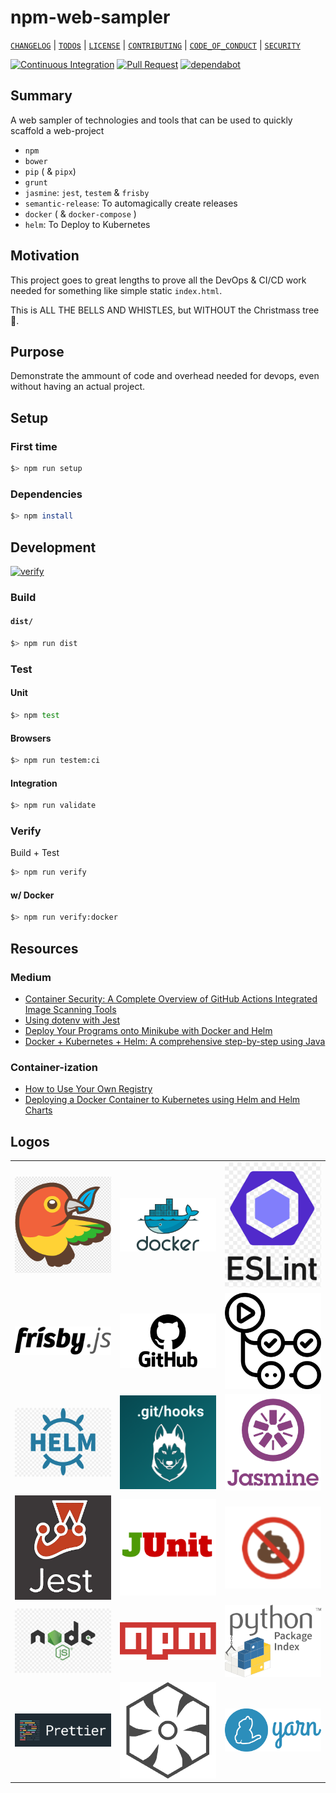 # npm-web-sampler

[`CHANGELOG`](./CHANGELOG.md) | [`TODO`s](./TODO.md) | [`LICENSE`](./LICENSE.md) | [`CONTRIBUTING`](./CONTRIBUTING.md) | [`CODE_OF_CONDUCT`](./CODE_OF_CONDUCT.md) | [`SECURITY`](./SECURITY.md)

[![Continuous Integration](https://github.com/percebus/npm-web-sampler/actions/workflows/always.yml/badge.svg)](https://github.com/percebus/npm-web-sampler/actions/workflows/always.yml) [![Pull Request](https://github.com/percebus/npm-web-sampler/actions/workflows/pull_request.yml/badge.svg?event=pull_request)](https://github.com/percebus/npm-web-sampler/actions/workflows/pull_request.yml) [![dependabot](https://github.com/percebus/npm-web-sampler/actions/workflows/dependabot/dependabot-updates/badge.svg)](https://github.com/percebus/npm-web-sampler/actions/workflows/dependabot/dependabot-updates)

## Summary

A web sampler of technologies and tools that can be used to quickly scaffold a web-project

- `npm`
- `bower`
- `pip` ( & `pipx`)
- `grunt`
- `jasmine`: `jest`, `testem` & `frisby`
- `semantic-release`: To automagically create releases
- `docker` ( & `docker-compose` )
- `helm`: To Deploy to Kubernetes

## Motivation

This project goes to great lengths to prove all the DevOps & CI/CD work needed for something like simple static `index.html`.

This is ALL THE BELLS AND WHISTLES, but WITHOUT the Christmass tree 🎄.

## Purpose

Demonstrate the ammount of code and overhead needed for devops, even without having an actual project.

## Setup

### First time

```bash
$> npm run setup
```

### Dependencies

```bash
$> npm install
```

## Development

[![verify](https://github.com/percebus/npm-web-sampler/actions/workflows/always.yml/badge.svg)](https://github.com/percebus/npm-web-sampler/actions/workflows/always.yml)

### Build

#### `dist/`

```bash
$> npm run dist
```

### Test

#### Unit

```bash
$> npm test
```

#### Browsers

```bash
$> npm run testem:ci
```

#### Integration

```bash
$> npm run validate
```

### Verify

Build + Test

```bash
$> npm run verify
```

#### w/ Docker

```bash
$> npm run verify:docker
```

## Resources

### Medium

- [Container Security: A Complete Overview of GitHub Actions Integrated Image Scanning Tools](https://medium.com/@anshumaansingh10jan/container-security-a-complete-overview-of-github-actions-integrated-image-scanning-tools-832e6406ec23)
- [Using dotenv with Jest](https://lusbuab.medium.com/using-dotenv-with-jest-7e735b34e55f)
- [Deploy Your Programs onto Minikube with Docker and Helm](https://siweheee.medium.com/deploy-your-programs-onto-minikube-with-docker-and-helm-a68097e8d545)
- [Docker + Kubernetes + Helm: A comprehensive step-by-step using Java](https://ignaciocicero.medium.com/docker-kubernetes-helm-a-comprehensive-step-by-step-using-java-df83f6780d80)

### Container-ization

- [How to Use Your Own Registry](https://www.docker.com/blog/how-to-use-your-own-registry-2/)
- [Deploying a Docker Container to Kubernetes using Helm and Helm Charts](https://aahil13.hashnode.dev/deploying-a-docker-container-to-kubernetes-using-helm-and-helm-charts)

## Logos

<table background="white">
  <tbody>
    <tr>
      <td><img src="./assets/img/tools/bower.png" alt="bower logo" width="200" /></td>
      <td><img src="./assets/img/tools/docker.png" alt="docker logo" width="200" /></td>
      <td><img src="./assets/img/tools/eslint.png" alt="eslint logo" width="200" /></td>
    </tr>
    <tr>
      <td><img src="./assets/img/tools/frisby.png" alt="frisby logo" width="200" /></td>
      <td><img src="./assets/img/tools/github.png" alt="github logo" width="200" /></td>
      <td><img src="./assets/img/tools/github_actions.png" alt="github actions logo" width="200" /></td>
    </tr>
    <tr>
      <td><img src="./assets/img/tools/helm.png" alt="helm logo" width="200" /></td>
      <td><img src="./assets/img/tools/husky.png" alt="husky logo" width="200" /></td>
      <td><img src="./assets/img/tools/jasmine.png" alt="jasmine logo" width="200" /></td>
    </tr>
    <tr>
      <td><img src="./assets/img/tools/jest.png" alt="jest logo" width="200" /></td>
      <td><img src="./assets/img/tools/junit.png" alt="junit logo" width="200" /></td>
      <td><img src="./assets/img/tools/lint-staged.png" alt="lint-staged logo" width="200" /></td>
    </tr>
    <tr>
      <td><img src="./assets/img/tools/node.png" alt="node logo" width="200" /></td>
      <td><img src="./assets/img/tools/npm.png" alt="npm logo" width="200" /></td>
      <td><img src="./assets/img/tools/pip.png" alt="pip logo" width="200" /></td>
    </tr>
    <tr>
      <td><img src="./assets/img/tools/prettier.png" alt="prettier logo" width="200" /></td>
      <td><img src="./assets/img/tools/semantic-release.png" alt="semantic-release logo" width="200" /></td>
      <td><img src="./assets/img/tools/yarn.png" alt="yarn logo" width="200" /></td>
    </tr>
  </tbody>
</table>
